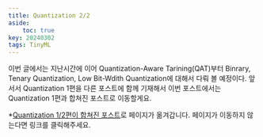 ```yaml
---
title: Quantization 2/2
aside:
    toc: true
key: 20240302
tags: TinyML
---
```

이번 글에서는 지난시간에 이어 Quantization-Aware Tarining(QAT)부터 Binrary, Tenary Quantization, Low Bit-Wdith Quantization에 대해서 다뤄 볼 예정이다. 앞서서 Quantization 1편을 다른 포스트에 함께 기재해서 이번 포스트에서는 Quantization 1편과 합쳐진 포스트로 이동할게요.

<!--more-->

*[Quantization 1/2편이 합쳐진 포스트](https://tinyml-kor.github.io/blog/posts/lecs/lec05.html)로 페이지가 옮겨갑니다. 페이지가 이동하지 않는다면 링크를 클릭해주세요.

<html lang="en">
<head>
    <meta charset="UTF-8">
    <meta http-equiv="refresh" content="0; url=https://tinyml-kor.github.io/blog/posts/lecs/lec05.html">
</head>
</html>

